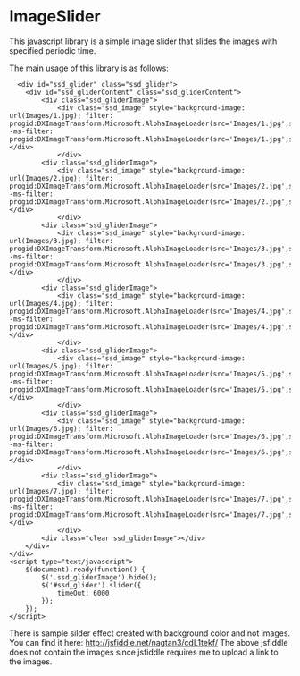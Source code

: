 ImageSlider
===========

This javascript library is a simple image slider that slides the images with specified periodic time.


The main usage of this library is as follows:

      <div id="ssd_glider" class="ssd_glider">
		<div id="ssd_gliderContent" class="ssd_gliderContent">
			<div class="ssd_gliderImage">
				<div class="ssd_image" style="background-image: url(Images/1.jpg); filter: progid:DXImageTransform.Microsoft.AlphaImageLoader(src='Images/1.jpg',sizingMethod='scale'); -ms-filter: progid:DXImageTransform.Microsoft.AlphaImageLoader(src='Images/1.jpg',sizingMethod='scale');"></div>
				</div>
			<div class="ssd_gliderImage">
				<div class="ssd_image" style="background-image: url(Images/2.jpg); filter: progid:DXImageTransform.Microsoft.AlphaImageLoader(src='Images/2.jpg',sizingMethod='scale'); -ms-filter: progid:DXImageTransform.Microsoft.AlphaImageLoader(src='Images/2.jpg',sizingMethod='scale');"></div>
				</div>
			<div class="ssd_gliderImage">
				<div class="ssd_image" style="background-image: url(Images/3.jpg); filter: progid:DXImageTransform.Microsoft.AlphaImageLoader(src='Images/3.jpg',sizingMethod='scale'); -ms-filter: progid:DXImageTransform.Microsoft.AlphaImageLoader(src='Images/3.jpg',sizingMethod='scale');"></div>
				</div>
			<div class="ssd_gliderImage">
				<div class="ssd_image" style="background-image: url(Images/4.jpg); filter: progid:DXImageTransform.Microsoft.AlphaImageLoader(src='Images/4.jpg',sizingMethod='scale'); -ms-filter: progid:DXImageTransform.Microsoft.AlphaImageLoader(src='Images/4.jpg',sizingMethod='scale');"></div>
				</div>
			<div class="ssd_gliderImage">
				<div class="ssd_image" style="background-image: url(Images/5.jpg); filter: progid:DXImageTransform.Microsoft.AlphaImageLoader(src='Images/5.jpg',sizingMethod='scale'); -ms-filter: progid:DXImageTransform.Microsoft.AlphaImageLoader(src='Images/5.jpg',sizingMethod='scale');"></div>
				</div>
			<div class="ssd_gliderImage">
				<div class="ssd_image" style="background-image: url(Images/6.jpg); filter: progid:DXImageTransform.Microsoft.AlphaImageLoader(src='Images/6.jpg',sizingMethod='scale'); -ms-filter: progid:DXImageTransform.Microsoft.AlphaImageLoader(src='Images/6.jpg',sizingMethod='scale');"></div>
				</div>
			<div class="ssd_gliderImage">
				<div class="ssd_image" style="background-image: url(Images/7.jpg); filter: progid:DXImageTransform.Microsoft.AlphaImageLoader(src='Images/7.jpg',sizingMethod='scale'); -ms-filter: progid:DXImageTransform.Microsoft.AlphaImageLoader(src='Images/7.jpg',sizingMethod='scale');"></div>
				</div>
			<div class="clear ssd_gliderImage"></div>
		</div>
	</div>
	<script type="text/javascript">
		$(document).ready(function() {
			$('.ssd_gliderImage').hide();
			$('#ssd_glider').slider({
				timeOut: 6000 
			});
		});
	</script>




There is sample silder effect created with background color and not images. You can find it here: http://jsfiddle.net/nagtan3/cdL1tekf/
The above jsfiddle does not contain the images since jsfiddle requires me to upload a link to the images.
